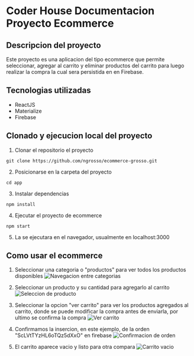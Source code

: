 # Coder House Documentacion Proyecto Ecommerce

## Descripcion del proyecto
Este proyecto es una aplicacion del tipo ecommerce que permite seleccionar, agregar al carrito y eliminar productos del carrito para luego realizar la compra la cual sera persistida en en Firebase.

## Tecnologias utilizadas
* ReactJS
* Materialize
* Firebase

## Clonado y ejecucion local del proyecto
  1. Clonar el repositorio el proyecto
   
   ```
   git clone https://github.com/ngrosso/ecommerce-grosso.git
   ```

  2. Posicionarse en la carpeta del proyecto

  ```
  cd app
  ```
  3. Instalar dependencias
   ```
   npm install
   ```
  4. Ejecutar el proyecto de ecommerce
   ```
   npm start
   ```
  5. La se ejecutara en el navegador, usualmente en localhost:3000
   
## Como usar el ecommerce
1. Seleccionar una categoria o "productos" para ver todos los productos disponibles
   ![Navegacion entre categorias](/app/public/media/ecommerce-navegacion.gif)

2. Seleccionar un producto y su cantidad para agregarlo al carrito
   ![Seleccion de producto](/app/public/media/ecommerce-compra.gif)
3. Seleccionar la opcion "ver carrito" para ver los productos agregados al carrito, donde se puede modificar la compra antes de enviarla, por ultimo se confirma la compra
   ![Ver carrito](/app/public/media/ecommerce-compra2.gif)

4. Confirmamos la insercion, en este ejemplo, de la orden "ScLVtTYzHL6oTQz5dXxO" en firebase
   ![Confirmacion de orden](/app/public/media/ecommerce-persistencia.jpeg)

5. El carrito aparece vacio y listo para otra compara
   ![Carrito vacio](/app/public/media/ecommerce-carrito.gif)